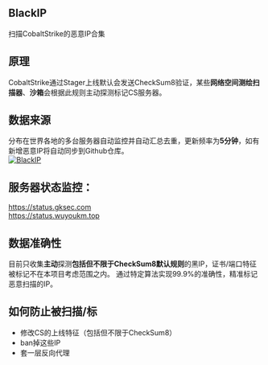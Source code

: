## BlackIP
扫描CobaltStrike的恶意IP合集

## 原理
CobaltStrike通过Stager上线默认会发送CheckSum8验证，某些<b>网络空间测绘扫描器</b>、<b>沙箱</b>会根据此规则主动探测标记CS服务器。

## 数据来源
分布在世界各地的多台服务器自动监控并自动汇总去重，更新频率为<b>5分钟</b>，如有新增恶意IP将自动同步到Github仓库。</br>
[![BlackIP](https://cdn.gksec.com/20211117/xuIk8ggK/BlackIP.png "BlackIP")](https://app.cloudcraft.co/view/bf5b7390-594b-4ad2-bb5d-7a898ce470e3?key=e23674d9-d4b0-491d-89b0-7b3ada28c1ae&interactive=true&embed=true)

## 服务器状态监控：
https://status.gksec.com </br>
https://status.wuyoukm.top </br>

## 数据准确性
目前只收集<b>主动</b>探测<b>包括但不限于CheckSum8默认规则</b>的黑IP，证书/端口特征被标记不在本项目考虑范围之内。
通过特定算法实现99.9%的准确性，精准标记恶意扫描的IP。

## 如何防止被扫描/标
- 修改CS的上线特征（包括但不限于CheckSum8）
- ban掉这些IP
- 套一层反向代理
